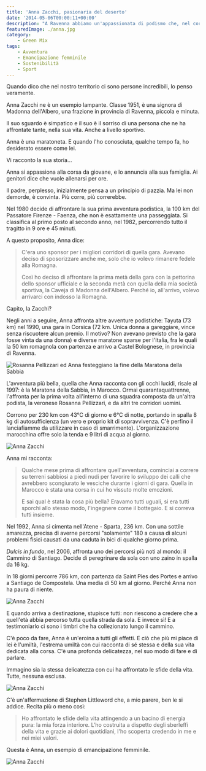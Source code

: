 ```yaml
---
title: 'Anna Zacchi, pasionaria del deserto'
date: '2014-05-06T00:00:11+00:00'
description: "A Ravenna abbiamo un'appassionata di podismo che, nel corso della sua vita, ha affrontato gare durissime in tante zone del mondo. Vi presento Anna Zacchi!"
featuredImage: ./anna.jpg
category:
    - Green Mix
tags:
    - Avventura
    - Emancipazione femminile
    - Sostenibilità
    - Sport
---
```


Quando dico che nel nostro territorio ci sono persone incredibili, lo penso veramente.

Anna Zacchi ne è un esempio lampante. Classe 1951, è una signora di Madonna dell'Albero, una frazione in provincia di Ravenna, piccola e minuta.

Il suo sguardo è simpatico e il suo è il sorriso di una persona che ne ha affrontate tante, nella sua vita. Anche a livello sportivo.

Anna è una maratoneta. E quando l'ho conosciuta, qualche tempo fa, ho desiderato essere come lei.

Vi racconto la sua storia...

Anna si appassiona alla corsa da giovane, e lo annuncia alla sua famiglia. Ai genitori dice che vuole allenarsi per ore.

Il padre, perplesso, inizialmente pensa a un principio di pazzia. Ma lei non demorde, è convinta. Più corre, più correrebbe.

Nel 1980 decide di affrontare la sua prima avventura podistica, la 100 km del Passatore Firenze - Faenza, che non è esattamente una passeggiata. Si classifica al primo posto al secondo anno, nel 1982, percorrendo tutto il tragitto in 9 ore e 45 minuti.

A questo proposito, Anna dice:

> C'era uno sponsor per i migliori corridori di quella gara. Avevano deciso di sposorizzare anche me, solo che io volevo rimanere fedele alla Romagna.
>
> Così ho deciso di affrontare la prima metà della gara con la pettorina dello sponsor ufficiale e la seconda metà con quella della mia società sportiva, la Caveja di Madonna dell'Albero. Perché io, all'arrivo, volevo arrivarci con indosso la Romagna.

Capito, la Zacchi?

Negli anni a seguire, Anna affronta altre avventure podistiche: Tayuta (73 km) nel 1990, una gara in Corsica (72 km. Unica donna a gareggiare, vince senza riscuotere alcun premio. Il motivo? Non avevano previsto che la gara fosse vinta da una donna) e diverse maratone sparse per l'Italia, fra le quali la 50 km romagnola con partenza e arrivo a Castel Bolognese, in provincia di Ravenna.

![Rosanna Pellizzari ed Anna festeggiano la fine della Maratona della Sabbia](./con-rosanna.jpg)

L'avventura più bella, quella che Anna racconta con gli occhi lucidi, risale al 1997: è la Maratona della Sabbia, in Marocco. Ormai quarantaquattrenne, l'affronta per la prima volta all'interno di una squadra composta da un'altra podista, la veronese Rosanna Pellizzari, e da altri tre corridori uomini.

Corrono per 230 km con 43°C di giorno e 6°C di notte, portando in spalla 8 kg di autosufficienza (un vero e proprio kit di sopravvivenza. C'è perfino il lanciafiamme da utilizzare in caso di smarrimento).
L'organizzazione marocchina offre solo la tenda e 9 litri di acqua al giorno.

![Anna Zacchi](./anna-corre-giornale.jpg)

Anna mi racconta:

> Qualche mese prima di affrontare quell'avventura, cominciai a correre su terreni sabbiosi a piedi nudi per favorire lo sviluppo dei calli che avrebbero scongiurato le vesciche durante i giorni di gara. Quella in Marocco è stata una corsa in cui ho vissuto molte emozioni.
>
> E sai qual è stata la cosa più bella? Eravamo tutti uguali, si era tutti sporchi allo stesso modo, l'ingegnere come il bottegaio. E si correva tutti insieme.

Nel 1992, Anna si cimenta nell'Atene - Sparta, 236 km. Con una sottile amarezza, precisa di averne percorsi "solamente" 180 a causa di alcuni problemi fisici causati da una caduta in bici di qualche giorno prima.

_Dulcis in fundo_, nel 2006, affronta uno dei percorsi più noti al mondo: il Cammino di Santiago. Decide di peregrinare da sola con uno zaino in spalla da 16 kg.

In 18 giorni percorre 786 km, con partenza da Saint Pies des Portes e arrivo a Santiago de Compostela. Una media di 50 km al giorno. Perché Anna non ha paura di niente.

![Anna Zacchi](./anna-corre-nel-deserto.jpg)

E quando arriva a destinazione, stupisce tutti: non riescono a credere che a quell'età abbia percorso tutta quella strada da sola. E invece sì! E a testimoniarlo ci sono i timbri che ha collezionato lungo il cammino.

C'è poco da fare, Anna è un'eroina a tutti gli effetti. E ciò che più mi piace di lei è l'umiltà, l'estrema umiltà con cui racconta di sé stessa e della sua vita dedicata alla corsa. C'è una profonda delicatezza, nel suo modo di fare e di parlare.

Immagino sia la stessa delicatezza con cui ha affrontato le sfide della vita. Tutte, nessuna esclusa.

![Anna Zacchi](./maratona-sabbia.jpg)

C'è un'affermazione di Stephen Littleword che, a mio parere, ben le si addice. Recita più o meno così:

> Ho affrontato le sfide della vita attingendo a un bacino di energia pura: la mia forza interiore. L'ho costruita a dispetto degli sberleffi della vita e grazie ai dolori quotidiani, l'ho scoperta credendo in me e nei miei valori.

Questa è Anna, un esempio di emancipazione femminile.

![Anna Zacchi](./traguardo.jpg)
